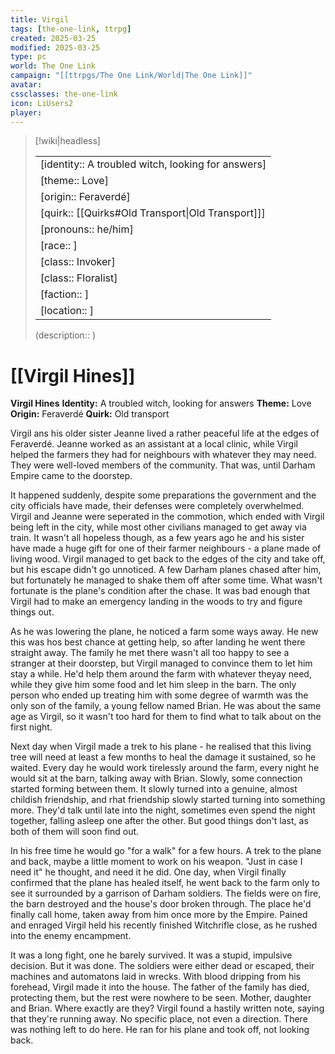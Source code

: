 ```yaml
---
title: Virgil
tags: [the-one-link, ttrpg]
created: 2025-03-25
modified: 2025-03-25
type: pc
world: The One Link
campaign: "[[ttrpgs/The One Link/World|The One Link]]"
avatar: 
cssclasses: the-one-link
icon: LiUsers2
player: 
---
```


> [!wiki|headless]
>
> |               |
> | ------------- |
> | [identity:: A troubled witch, looking for answers] |
> | [theme:: Love] |
> | [origin:: Feraverdé] |
> | [quirk:: [[Quirks#Old Transport\|Old Transport]]] |
> | [pronouns:: he/him] |
> | [race:: ] |
> | [class:: Invoker] |
> | [class:: Floralist] |
> | [faction:: ] |
> | [location:: ] |
>
> (description:: )

# [[Virgil Hines]]

**Virgil Hines**
**Identity:** A troubled witch, looking for answers
**Theme:** Love
**Origin:** Feraverdé
**Quirk:** Old transport

Virgil ans his older sister Jeanne lived a rather peaceful life at the edges of Feraverdé. Jeanne worked as an assistant at a local clinic, while Virgil helped the farmers they had for neighbours with whatever they may need. They were well-loved members of the community. That was, until Darham Empire came to the doorstep.

It happened suddenly, despite some preparations the government and the city officials have made, their defenses were completely overwhelmed. Virgil and Jeanne were seperated in the commotion, which ended with Virgil being left in the city, while most other civilians managed to get away via train. It wasn't all hopeless though, as a few years ago he and his sister have made a huge gift for one of their farmer neighbours - a plane made of living wood. Virgil managed to get back to the edges of the city and take off, but his escape didn't go unnoticed. A few Darham planes chased after him, but fortunately he managed to shake them off after some time. What wasn't fortunate is the plane's condition after the chase. It was bad enough that Virgil had to make an emergency landing in the woods to try and figure things out.

As he was lowering the plane, he noticed a farm some ways away. He new this was hos best chance at getting help, so after landing he went there straight away. The family he met there wasn't all too happy to see a stranger at their doorstep, but Virgil managed to convince them to let him stay a while. He'd help them around the farm with whatever theyay need, while they give him some food and let him sleep in the barn. The only person who ended up treating him with some degree of warmth was the only son of the family, a young fellow named Brian. He was about the same age as Virgil, so it wasn't too hard for them to find what to talk about on the first night.

Next day when Virgil made a trek to his plane - he realised that this living tree will need at least a few months to heal the damage it sustained, so he waited. Every day he would work tirelessly around the farm, every night he would sit at the barn, talking away with Brian. Slowly, some connection started forming between them. It slowly turned into a genuine, almost childish friendship, and rhat friendship slowly started turning into something more. They'd talk until late into the night, sometimes even spend the night together, falling asleep one after the other. But good things don't last, as both of them will soon find out.

In his free time he would go "for a walk" for a few hours. A trek to the plane and back, maybe a little moment to work on his weapon. "Just in case I need it" he thought, and need it he did. One day, when Virgil finally confirmed that the plane has healed itself, he went back to the farm only to see it surrounded by a garrison of Darham soldiers. The fields were on fire, the barn destroyed and the house's door broken through. The place he'd finally call home, taken away from him once more by the Empire. Pained and enraged Virgil held his recently finished Witchrifle close, as he rushed into the enemy encampment.

It was a long fight, one he barely survived. It was a stupid, impulsive decision. But it was done. The soldiers were either dead or escaped, their machines and automatons laid in wrecks. With blood dripping from his forehead, Virgil made it into the house. The father of the family has died, protecting them, but the rest were nowhere to be seen. Mother, daughter and Brian. Where exactly are they? Virgil found a hastily written note, saying that they're running away. No specific place, not even a direction. There was nothing left to do here. He ran for his plane and took off, not looking back.

